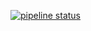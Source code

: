 [![pipeline status](https://cygit.eu/public-projects/docker-jenkins-Dockerfile/badges/master/pipeline.svg)](https://cygit.eu/public-projects/docker-jenkins-Dockerfile/-/commits/master)
